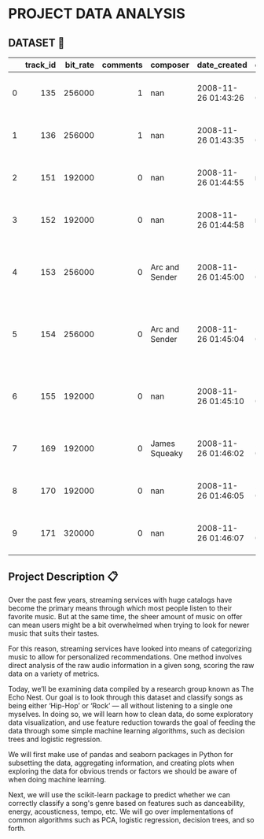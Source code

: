 # PROJECT DATA ANALYSIS

## DATASET :file_folder:


|    |   track_id |   bit_rate |   comments | composer       | date_created        | date_recorded       |   duration |   favorites | genre_top   | genres   | genres_all   | information       |   interest | language_code   | license                                                                       |   listens |   lyricist |   number |   publisher | tags   | title                      |
|---:|-----------:|-----------:|-----------:|:---------------|:--------------------|:--------------------|-----------:|------------:|:------------|:---------|:-------------|:------------------|-----------:|:----------------|:------------------------------------------------------------------------------|----------:|-----------:|---------:|------------:|:-------|:---------------------------|
|  0 |        135 |     256000 |          1 | nan            | 2008-11-26 01:43:26 | 2008-11-26 00:00:00 |        837 |           0 | Rock        | [45, 58] | [58, 12, 45] | nan               |       2484 | en              | Attribution-NonCommercial-ShareAlike 3.0 International                        |      1832 |        nan |        0 |         nan | []     | Father's Day               |
|  1 |        136 |     256000 |          1 | nan            | 2008-11-26 01:43:35 | 2008-11-26 00:00:00 |        509 |           0 | Rock        | [45, 58] | [58, 12, 45] | nan               |       1948 | en              | Attribution-NonCommercial-ShareAlike 3.0 International                        |      1498 |        nan |        0 |         nan | []     | Peel Back The Mountain Sky |
|  2 |        151 |     192000 |          0 | nan            | 2008-11-26 01:44:55 | nan                 |        192 |           0 | Rock        | [25]     | [25, 12]     | nan               |        701 | en              | Attribution-NonCommercial-ShareAlike 3.0 International                        |       148 |        nan |        4 |         nan | []     | Untitled 04                |
|  3 |        152 |     192000 |          0 | nan            | 2008-11-26 01:44:58 | nan                 |        193 |           0 | Rock        | [25]     | [25, 12]     | nan               |        637 | en              | Attribution-NonCommercial-ShareAlike 3.0 International                        |        98 |        nan |       11 |         nan | []     | Untitled 11                |
|  4 |        153 |     256000 |          0 | Arc and Sender | 2008-11-26 01:45:00 | 2008-11-26 00:00:00 |        405 |           5 | Rock        | [26]     | [26, 12]     | nan               |        354 | en              | Attribution-NonCommercial-NoDerivatives (aka Music Sharing) 3.0 International |       424 |        nan |        2 |         nan | []     | Hundred-Year Flood         |
|  5 |        154 |     256000 |          0 | Arc and Sender | 2008-11-26 01:45:04 | 2008-11-26 00:00:00 |        319 |           1 | Rock        | [26]     | [26, 12]     | nan               |        242 | en              | Attribution-NonCommercial-NoDerivatives (aka Music Sharing) 3.0 International |       205 |        nan |        4 |         nan | []     | Squares And Circles        |
|  6 |        155 |     192000 |          0 | nan            | 2008-11-26 01:45:10 | 2008-11-26 00:00:00 |        756 |           1 | Rock        | [26]     | [26, 12]     | nan               |        268 | en              | Attribution-NonCommercial-NoDerivatives (aka Music Sharing) 3.0 International |       197 |        nan |        0 |         nan | []     | Maps of the Stars Homes    |
|  7 |        169 |     192000 |          0 | James Squeaky  | 2008-11-26 01:46:02 | 2006-01-01 00:00:00 |        144 |           1 | Rock        | [25]     | [25, 12]     | nan               |        815 | en              | Attribution-NonCommercial-ShareAlike 3.0 International                        |       270 |        nan |        1 |         nan | []     | Boss of Goth               |
|  8 |        170 |     192000 |          0 | nan            | 2008-11-26 01:46:05 | 2006-10-07 00:00:00 |        181 |           0 | Rock        | [25]     | [25, 12]     | nan               |        468 | en              | Attribution-NonCommercial-ShareAlike 3.0 International                        |       122 |        nan |        2 |         nan | []     | Industry Standard Massacre |
|  9 |        171 |     320000 |          0 | nan            | 2008-11-26 01:46:07 | 2008-11-26 00:00:00 |         80 |           0 | Rock        | [25]     | [25, 12]     | <p>Unreleased</p> |        582 | en              | Attribution-NonCommercial-ShareAlike 3.0 International                        |       242 |        nan |        2 |         nan | []     | Marching as Technitions    |


## Project Description :clipboard:

Over the past few years, streaming services with huge catalogs have become the primary means through which most people listen to their favorite music. But at the same time, the sheer amount of music on offer can mean users might be a bit overwhelmed when trying to look for newer music that suits their tastes. 

For this reason, streaming services have looked into means of categorizing music to allow for personalized recommendations. One method involves direct analysis of the raw audio information in a given song, scoring the raw data on a variety of metrics.

Today, we’ll be examining data compiled by a research group known as The Echo Nest. Our goal is to look through this dataset and classify songs as being either ‘Hip-Hop’ or ‘Rock’ — all without listening to a single one myselves. In doing so, we will learn how to clean data, do some exploratory data visualization, and use feature reduction towards the goal of feeding the data through some simple machine learning algorithms, such as decision trees and logistic regression.

We will first make use of pandas and seaborn packages in Python for subsetting the data, aggregating information, and creating plots when exploring the data for obvious trends or factors we should be aware of when doing machine learning.

Next, we will use the scikit-learn package to predict whether we can correctly classify a song's genre based on features such as danceability, energy, acousticness, tempo, etc. We will go over implementations of common algorithms such as PCA, logistic regression, decision trees, and so forth.